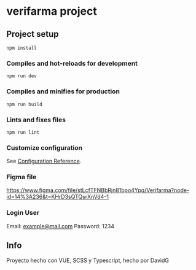# verifarma project

## Project setup

```
npm install
```

### Compiles and hot-reloads for development

```
npm run dev
```

### Compiles and minifies for production

```
npm run build
```

### Lints and fixes files

```
npm run lint
```

### Customize configuration

See [Configuration Reference](https://cli.vuejs.org/config/).

### Figma file

https://www.figma.com/file/stLcfTFNBbRjn81bpo4Ypq/Verifarma?node-id=14%3A236&t=KHrD3sQTQsrXnVd4-1

### Login User

Email: example@mail.com
Password: 1234

## Info

Proyecto hecho con VUE, SCSS y Typescript, hecho por DavidG
